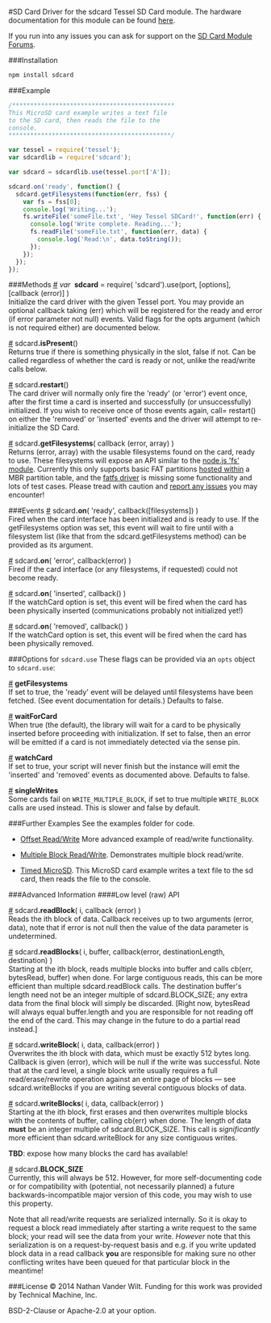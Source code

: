 #SD Card
Driver for the sdcard Tessel SD Card module. The hardware documentation for this module can be found [here](https://github.com/tessel/hardware/blob/master/modules-overview.md#micro-sd-card).

If you run into any issues you can ask for support on the [SD Card Module Forums](http://forums.tessel.io/category/microsd).

###Installation
```sh
npm install sdcard
```

###Example
```js
/*********************************************
This MicroSD card example writes a text file
to the SD card, then reads the file to the
console.
*********************************************/

var tessel = require('tessel');
var sdcardlib = require('sdcard');

var sdcard = sdcardlib.use(tessel.port['A']);

sdcard.on('ready', function() {
  sdcard.getFilesystems(function(err, fss) {
    var fs = fss[0];
    console.log('Writing...');
    fs.writeFile('someFile.txt', 'Hey Tessel SDCard!', function(err) {
      console.log('Write complete. Reading...');
      fs.readFile('someFile.txt', function(err, data) {
        console.log('Read:\n', data.toString());
      });
    });
  });
});
```

###Methods
&#x20;<a href="#api-var-sdcard-require-sdcard-use-port-options-callback-error" name="api-var-sdcard-require-sdcard-use-port-options-callback-error">#</a> <i>var</i>&nbsp; <b>sdcard</b> = require( 'sdcard').use(port, [options], [callback (error)] )  
Initialize the card driver with the given Tessel port. You may provide an optional callback taking (err) which will be registered for the ready and error (if error parameter not null) events. Valid flags for the opts argument (which is not required either) are documented below.  

&#x20;<a href="#api-sdcard-isPresent" name="api-sdcard-isPresent">#</a> sdcard<b>.isPresent</b>()  
 Returns true if there is something physically in the slot, false if not. Can be called regardless of whether the card is ready or not, unlike the read/write calls below.  

&#x20;<a href="#api-sdcard-restart" name="api-sdcard-restart">#</a> sdcard<b>.restart</b>()  
The card driver will normally only fire the 'ready' (or 'error') event once, after the first time a card is inserted and successfully (or unsuccessfully) initialized. If you wish to receive once of those events again, call= restart() on either the 'removed' or 'inserted' events and the driver will attempt to re-initialize the SD Card.  

&#x20;<a href="#api-sdcard-getFilesystems-callback-error-array" name="api-sdcard-getFilesystems-callback-error-array">#</a> sdcard<b>.getFilesystems</b>( callback (error, array) )  
Returns (error, array) with the usable filesystems found on the card, ready to use. These filesystems will expose an API similar to the [node.js 'fs' module](http://nodejs.org/api/fs.html). Currently this only supports basic FAT partitions [hosted within](https://github.com/natevw/parsetition) a</i> MBR partition table, and the [fatfs driver](https://github.com/natevw/fatfs) is missing some functionality and lots of test cases. Please tread with caution and [report any issues](https://github.com/natevw/fatfs/issues) you may encounter!  

###Events
&#x20;<a href="#api-sdcard-on-ready-callback-error-filesystems" name="api-sdcard-on-ready-callback-error-filesystems">#</a> sdcard<b>.on</b>( 'ready', callback([filesystems]) )  
Fired when the card interface has been initialized and is ready to use. If the getFilesystems option was set, this event will wait to fire until with a filesystem list (like that from the sdcard.getFilesystems method) can be provided as its argument.  

&#x20;<a href="#api-sdcard-on-error-callback-error" name="api-sdcard-on-error-callback-error">#</a> sdcard<b>.on</b>( 'error', callback(error) )  
Fired if the card interface (or any filesystems, if requested) could not become ready.  

&#x20;<a href="#api-sdcard-on-inserted-callback" name="api-sdcard-on-inserted-callback">#</a> sdcard<b>.on</b>( 'inserted', callback() )  
If the watchCard option is set, this event will be fired when the card has been physically inserted (communications probably not initialized yet!)  

&#x20;<a href="#api-sdcard-on-removed-callback" name="api-sdcard-on-removed-callback">#</a> sdcard<b>.on</b>( 'removed', callback() )  
 If the watchCard option is set, this event will be fired when the card has been physically removed.  

###Options for `sdcard.use`
These flags can be provided via an `opts` object to `sdcard.use`:

&#x20;<a href="#api-getFilesystems" name="api-getFilesystems">#</a> <b>getFilesystems</b>  
If set to true, the 'ready' event will be delayed until filesystems have been fetched. (See event documentation for details.) Defaults to false.  

&#x20;<a href="#api-waitForCard" name="api-waitForCard">#</a> <b>waitForCard</b>  
When true (the default), the library will wait for a card to be physically inserted before proceeding with initialization. If set to false, then an error will be emitted if a card is not immediately detected via the sense pin. 

&#x20;<a href="#api-watchCard" name="api-watchCard">#</a> <b>watchCard</b>  
If set to true, your script will never finish but the instance will emit the 'inserted' and 'removed' events as documented above. Defaults to false.  

&#x20;<a href="#api-singleWrites" name="api-singleWrites">#</a> <b>singleWrites</b>  
Some cards fail on `WRITE_MULTIPLE_BLOCK`, if set to true multiple `WRITE_BLOCK` calls are used instead. This is slower and false by default.

###Further Examples
See the examples folder for code.

* [Offset Read/Write](https://github.com/tessel/sdcard/blob/master/examples/offset_rw.js) More advanced example of read/write functionality.

* [Multiple Block Read/Write](https://github.com/tessel/sdcard/blob/master/examples/test_multi.js). Demonstrates multiple block read/write. 

* [Timed MicroSD](https://github.com/tessel/sdcard/blob/master/examples/timed_microsd.js). This MicroSD card example writes a text file to the sd card, then reads the file to the console. 

###Advanced Information
####Low level (raw) API

&#x20;<a href="#api-sdcard-readBlock-i-callback-error" name="api-sdcard-readBlock-i-callback-error">#</a> sdcard<b>.readBlock</b>( i, callback (error) )  
Reads the ith block of data. Callback receives up to two arguments (error, data), note that if error is not null then the value of the data parameter is undetermined.  

&#x20;<a href="#api-sdcard-readBlocks-i-buffer-callback-error-destinationLength-destination" name="api-sdcard-readBlocks-i-buffer-callback-error-destinationLength-destination">#</a> sdcard<b>.readBlocks</b>( i, buffer, callback(error, destinationLength, destination) )  
Starting at the ith block, reads multiple blocks into buffer and calls cb(err, bytesRead, buffer) when done. For large contiguous reads, this can be more efficient than multiple sdcard.readBlock calls.  The destination buffer's length need not be an integer multiple of sdcard.BLOCK_SIZE; any extra data from the final block will simply be discarded. [Right now, bytesRead will always equal buffer.length and you are responsible for not reading off the end of the card. This may change in the future to do a partial read instead.]  

&#x20;<a href="#api-sdcard-writeBlock-i-data-callback-error" name="api-sdcard-writeBlock-i-data-callback-error">#</a> sdcard<b>.writeBlock</b>( i, data, callback(error) )  
Overwrites the ith block with data, which must be exactly 512 bytes long. Callback is given (error), which will be null if the write was successful. Note that at the card level, a single block write usually requires a full read/erase/rewrite operation against an entire page of blocks — see sdcard.writeBlocks if you are writing several contiguous blocks of data.  

&#x20;<a href="#api-sdcard-writeBlocks-i-data-callback-error" name="api-sdcard-writeBlocks-i-data-callback-error">#</a> sdcard<b>.writeBlocks</b>( i, data, callback(error) )  
Starting at the ith block, first erases and then overwrites multiple blocks with the contents of buffer, calling cb(err) when done. The length of data **must** be an integer multiple of sdcard.BLOCK_SIZE. This call is *significantly* more efficient than sdcard.writeBlock for any size contiguous writes.   

**TBD**: expose how many blocks the card has available!

&#x20;<a href="#api-sdcard-BLOCK_SIZE" name="api-sdcard-BLOCK_SIZE">#</a> sdcard<b>.BLOCK_SIZE</b>  
Currently, this will always be 512. However, for more self-documenting code or for compatibility with (potential, not necessarily planned) a future backwards-incompatible major version of this code, you may wish to use this property.  

Note that all read/write requests are serialized internally. So it is okay to request a block read immediately after starting a write request to the same block; your read will see the data from your write. *However* note that this serialization is on a request-by-request basis and e.g. if you write updated block data in a read callback **you** are responsible for making sure no other conflicting writes have been queued for that particular block in the meantime!


###License
© 2014 Nathan Vander Wilt.
Funding for this work was provided by Technical Machine, Inc.

BSD-2-Clause or Apache-2.0 at your option.

